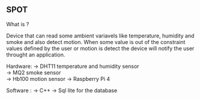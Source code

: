 ## SPOT

What is ?

Device that can read some ambient variavels like temperature, humidity and smoke and also detect motion. When some value is out of the constraint values defined by the user or motion is detect the device will notify the user throught an application.

Hardware:
-> DHT11 temperature and humidity sensor                                                                                                                                 
-> MQ2 smoke sensor                                                                                                                                                       
-> Hb100 motion sensor
-> Raspberry Pi 4

Software :
-> C++
-> Sql lite for the database
